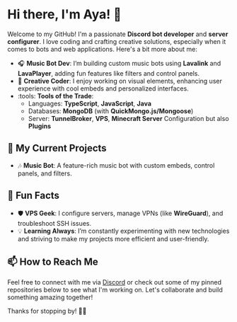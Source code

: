 # Hi there, I'm Aya! :cherry_blossom:

Welcome to my GitHub! I'm a passionate **Discord bot developer** and **server configurer**. I love coding and crafting creative solutions, especially when it comes to bots and web applications. Here's a bit more about me:

- :headphones: **Music Bot Dev**: I’m building custom music bots using **Lavalink** and **LavaPlayer**, adding fun features like filters and control panels.
- :art: **Creative Coder**: I enjoy working on visual elements, enhancing user experience with cool embeds and personalized interfaces.
- :tools: **Tools of the Trade**:
  - Languages: **TypeScript**, **JavaScript**, **Java**
  - Databases: **MongoDB** (with **QuickMongo.js/Mongoose**)
  - Server: **TunnelBroker**, **VPS**, **Minecraft Server** Configuration but also  **Plugins** 

## :wrench: My Current Projects
- :notes: **Music Bot**: A feature-rich music bot with custom embeds, control panels, and filters.

## :star2: Fun Facts
- :shield: **VPS Geek**: I configure servers, manage VPNs (like **WireGuard**), and troubleshoot SSH issues.
- :bulb: **Learning Always**: I’m constantly experimenting with new technologies and striving to make my projects more efficient and user-friendly.

## :mailbox: How to Reach Me
Feel free to connect with me via [Discord](dark._queen) or check out some of my pinned repositories below to see what I'm working on. Let's collaborate and build something amazing together!

Thanks for stopping by! :cherry_blossom::sparkling_heart:
